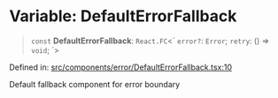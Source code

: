 # Variable: DefaultErrorFallback

> `const` **DefaultErrorFallback**: `React.FC`\<\` `error?`: `Error`; `retry`: () => `void`; \`\>

Defined in: [src/components/error/DefaultErrorFallback.tsx:10](https://github.com/Nick2bad4u/Uptime-Watcher/blob/3cce0c3b352c8390536ca3c7399ece50a05faf18/src/components/error/DefaultErrorFallback.tsx#L10)

Default fallback component for error boundary
